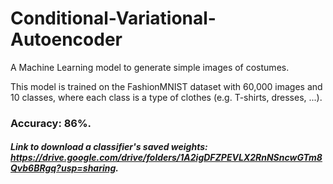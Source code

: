 # Conditional-Variational-Autoencoder
A Machine Learning model to generate simple images of costumes.

This model is trained on the FashionMNIST dataset with 60,000 images and 10 classes, where each class is a type of clothes (e.g. T-shirts, dresses, ...).

### Accuracy: 86%.

##### Link to download a classifier's saved weights: https://drive.google.com/drive/folders/1A2igDFZPEVLX2RnNSncwGTm8Qvb6BRgq?usp=sharing.
